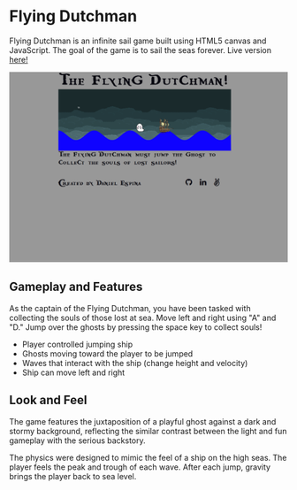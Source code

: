 # Flying Dutchman

Flying Dutchman is an infinite sail game built using HTML5 canvas and JavaScript.  The goal of the game is to sail the seas forever. Live version [here!](https://danespina.github.io/flying-dutchman/lib/index.html)


![game](assets/dutchman.png?raw=true "Game")

## Gameplay and Features

As the captain of the Flying Dutchman, you have been tasked with collecting the souls of those lost at sea.  Move left and right using "A" and "D."  Jump over the ghosts by pressing the space key to collect souls!

+ Player controlled jumping ship
+ Ghosts moving toward the player to be jumped
+ Waves that interact with the ship (change height and velocity)
+ Ship can move left and right

## Look and Feel

The game features the juxtaposition of a playful ghost against a dark and stormy background, reflecting the similar contrast between the light and fun gameplay with the serious backstory.

The physics were designed to mimic the feel of a ship on the high seas.  The player feels the peak and trough of each wave.  After each jump, gravity brings the player back to sea level.
